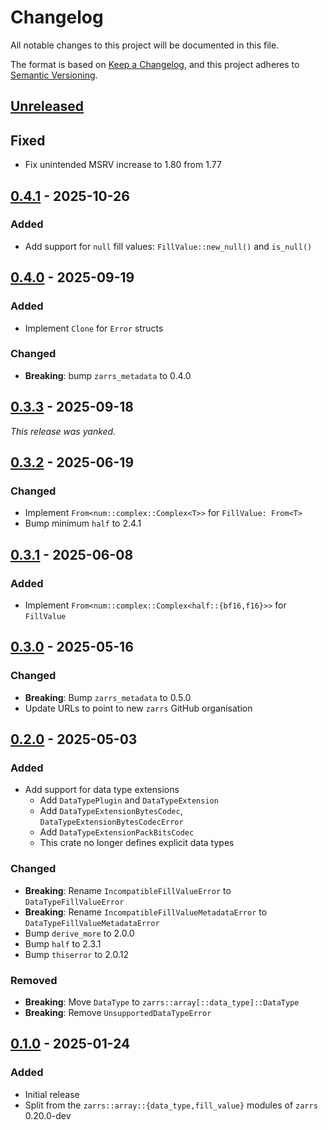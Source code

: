 # Changelog

All notable changes to this project will be documented in this file.

The format is based on [Keep a Changelog](https://keepachangelog.com/en/1.0.0/),
and this project adheres to [Semantic Versioning](https://semver.org/spec/v2.0.0.html).

## [Unreleased]

## Fixed
- Fix unintended MSRV increase to 1.80 from 1.77

## [0.4.1] - 2025-10-26

### Added
- Add support for `null` fill values: `FillValue::new_null()` and `is_null()`

## [0.4.0] - 2025-09-19

### Added
- Implement `Clone` for `Error` structs

### Changed
- **Breaking**: bump `zarrs_metadata` to 0.4.0

## [0.3.3] - 2025-09-18

*This release was yanked.*

## [0.3.2] - 2025-06-19

### Changed
- Implement `From<num::complex::Complex<T>>` for `FillValue: From<T>`
- Bump minimum `half` to 2.4.1

## [0.3.1] - 2025-06-08

### Added
- Implement `From<num::complex::Complex<half::{bf16,f16}>>` for `FillValue`

## [0.3.0] - 2025-05-16

### Changed
- **Breaking**: Bump `zarrs_metadata` to 0.5.0
- Update URLs to point to new `zarrs` GitHub organisation

## [0.2.0] - 2025-05-03

### Added
- Add support for data type extensions
  - Add `DataTypePlugin` and `DataTypeExtension`
  - Add `DataTypeExtensionBytesCodec`, `DataTypeExtensionBytesCodecError`
  - Add `DataTypeExtensionPackBitsCodec`
  - This crate no longer defines explicit data types

### Changed
- **Breaking**: Rename `IncompatibleFillValueError` to `DataTypeFillValueError`
- **Breaking**: Rename `IncompatibleFillValueMetadataError` to `DataTypeFillValueMetadataError`
- Bump `derive_more` to 2.0.0
- Bump `half` to 2.3.1
- Bump `thiserror` to 2.0.12

### Removed
- **Breaking**: Move `DataType` to `zarrs::array[::data_type]::DataType`
- **Breaking**: Remove `UnsupportedDataTypeError`

## [0.1.0] - 2025-01-24

### Added
- Initial release
- Split from the `zarrs::array::{data_type,fill_value}` modules of `zarrs` 0.20.0-dev

[unreleased]: https://github.com/zarrs/zarrs/compare/zarrs_data_type-v0.4.1...HEAD
[0.4.1]: https://github.com/LDeakin/zarrs/releases/tag/zarrs_data_type-v0.4.1
[0.4.0]: https://github.com/LDeakin/zarrs/releases/tag/zarrs_data_type-v0.4.0
[0.3.3]: https://github.com/LDeakin/zarrs/releases/tag/zarrs_data_type-v0.3.3
[0.3.2]: https://github.com/LDeakin/zarrs/releases/tag/zarrs_data_type-v0.3.2
[0.3.1]: https://github.com/LDeakin/zarrs/releases/tag/zarrs_data_type-v0.3.1
[0.3.0]: https://github.com/LDeakin/zarrs/releases/tag/zarrs_data_type-v0.3.0
[0.2.0]: https://github.com/LDeakin/zarrs/releases/tag/zarrs_data_type-v0.2.0
[0.1.0]: https://github.com/LDeakin/zarrs/releases/tag/zarrs_data_type-v0.1.0
